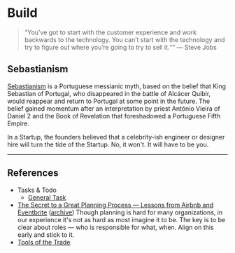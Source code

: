 # Build

> “You’ve got to start with the customer experience and work backwards to the technology. You can’t start with the technology and try to figure out where you’re going to try to sell it.“” — Steve Jobs

## Sebastianism

[Sebastianism](https://en.wikipedia.org/wiki/Sebastianism) is a Portuguese messianic myth, based on the belief that King Sebastian of Portugal, who disappeared in the battle of Alcácer Quibir, would reappear and return to Portugal at some point in the future. The belief gained momentum after an interpretation by priest António Vieira of Daniel 2 and the Book of Revelation that foreshadowed a Portuguese Fifth Empire.

In a Startup, the founders believed that a celebrity-ish engineer or designer hire will turn the tide of the Startup. No, it won't. It will have to be you.

---

## References

- Tasks & Todo
	- [General Task](https://generaltask.com)
- [The Secret to a Great Planning Process — Lessons from Airbnb and Eventbrite](https://review.firstround.com/the-secret-to-a-great-planning-process-lessons-from-airbnb-and-eventbrite) ([archive](https://archive.is/cRfQu)) Though planning is hard for many organizations, in our experience it's not as hard as most imagine it to be. The key is to be clear about roles — who is responsible for what, when. Align on this early and stick to it.
- [Tools of the Trade](https://github.com/cjbarber/ToolsOfTheTrade)